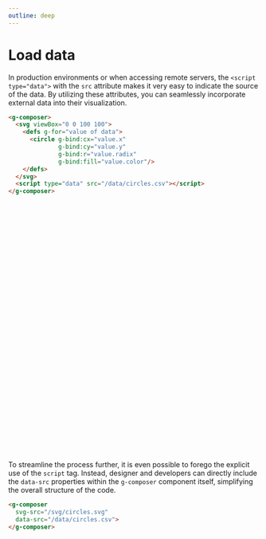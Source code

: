 ```yaml
---
outline: deep
---
```


# Load data

In production environments or when accessing remote servers, the `<script type="data">`
with the `src` attribute makes it very easy to indicate the source of the data. By utilizing these
attributes, you can seamlessly incorporate external data into their visualization.

```html {10}
<g-composer>
  <svg viewBox="0 0 100 100">
    <defs g-for="value of data">
      <circle g-bind:cx="value.x"
              g-bind:cy="value.y"
              g-bind:r="value.radix"
              g-bind:fill="value.color"/>
    </defs>
  </svg>
  <script type="data" src="/data/circles.csv"></script>
</g-composer>
```

<g-composer>
  <svg viewBox="0 0 100 100">
    <defs g-for="value of data">
      <circle g-bind:cx="value.x"
              g-bind:cy="value.y"
              g-bind:r="value.radix"
              g-bind:fill="value.color"
              g-content="JSON.stringify(data)"/>
    </defs>
  </svg>
  <g-script type="data" src="../../../data/circles.csv"></g-script>
</g-composer>


To streamline the process further, it is even possible to forego the explicit use of the `script`
tag. Instead, designer and developers can directly include the `data-src` properties within
the `g-composer` component itself, simplifying the overall structure of the code.

```html {3}
<g-composer 
  svg-src="/svg/circles.svg" 
  data-src="/data/circles.csv">
</g-composer>
```


